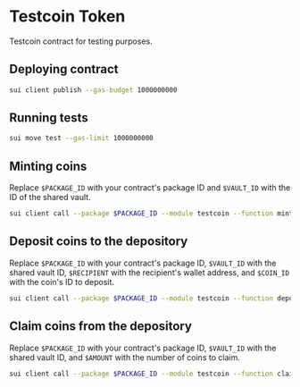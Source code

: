 # Testcoin Token

Testcoin contract for testing purposes.

## Deploying contract

```sh
sui client publish --gas-budget 1000000000
```

## Running tests

```sh
sui move test --gas-limit 1000000000
```

## Minting coins

Replace `$PACKAGE_ID` with your contract's package ID and `$VAULT_ID` with the ID of the shared vault.

```sh
sui client call --package $PACKAGE_ID --module testcoin --function mint --args $VAULT_ID 0x6
```

## Deposit coins to the depository

Replace `$PACKAGE_ID` with your contract's package ID, `$VAULT_ID` with the shared vault ID, `$RECIPIENT` with the recipient's wallet address, and `$COIN_ID` with the coin's ID to deposit.

```sh
sui client call --package $PACKAGE_ID --module testcoin --function deposit --args $VAULT_ID '[$RECIPIENT]' '[$COIN_ID]'
```

## Claim coins from the depository

Replace `$PACKAGE_ID` with your contract's package ID, `$VAULT_ID` with the shared vault ID, and `$AMOUNT` with the number of coins to claim.

```sh
sui client call --package $PACKAGE_ID --module testcoin --function claim --args $VAULT_ID $AMOUNT
```
